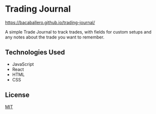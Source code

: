 # Trading Journal

https://bacaballero.github.io/trading-journal/

A simple Trade Journal to track trades, with fields for custom setups and any notes about the trade you want to remember. 

## Technologies Used
- JavaScript
- React
- HTML
- CSS

## License
[MIT](https://choosealicense.com/licenses/mit/)